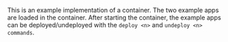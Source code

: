 This is an example implementation of a container.
The two example apps are loaded in the container.
After starting the container, the example apps can be deployed/undeployed with the `deploy <n>` and `undeploy <n> commands`.